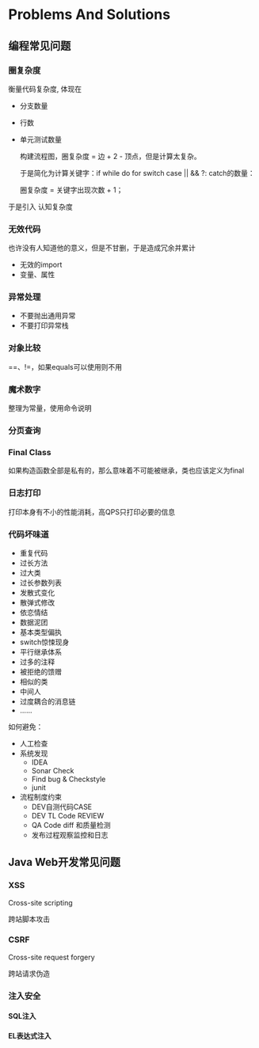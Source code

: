 # Problems And Solutions

## 编程常见问题

### 圈复杂度

衡量代码复杂度, 体现在

- 分支数量
- 行数
- 单元测试数量

  构建流程图，圈复杂度 = 边 + 2 - 顶点，但是计算太复杂。

  于是简化为计算关键字：if while do for switch case || && ?: catch的数量：

  圈复杂度 = 关键字出现次数 + 1；



于是引入 认知复杂度



### 无效代码

也许没有人知道他的意义，但是不甘删，于是造成冗余并累计

- 无效的import
- 变量、属性 

### 异常处理

- 不要抛出通用异常
- 不要打印异常栈

 ### 对象比较

==、!=，如果equals可以使用则不用



### 魔术数字

整理为常量，使用命令说明

### 分页查询



### Final Class

如果构造函数全部是私有的，那么意味着不可能被继承，类也应该定义为final

### 日志打印

打印本身有不小的性能消耗，高QPS只打印必要的信息



### 代码坏味道

- 重复代码
- 过长方法
- 过大类
- 过长参数列表
- 发散式变化
- 散弹式修改
- 依恋情结
- 数据泥团
- 基本类型偏执
- switch惊悚现身
- 平行继承体系
- 过多的注释
- 被拒绝的馈赠
- 相似的类
- 中间人
- 过度耦合的消息链
- ......



如何避免：

- 人工检查
- 系统发现
  - IDEA
  - Sonar Check
  - Find bug & Checkstyle
  - junit
- 流程制度约束 
  - DEV自测代码CASE
  - DEV TL Code REVIEW
  - QA Code diff 和质量检测
  - 发布过程观察监控和日志

## Java Web开发常见问题

### XSS

Cross-site scripting

跨站脚本攻击



### CSRF

Cross-site request forgery

跨站请求伪造



### 注入安全

#### SQL注入



#### EL表达式注入





















